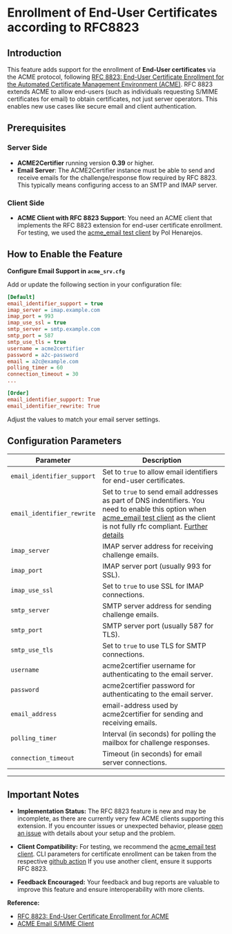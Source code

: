 <!-- markdownlint-disable  MD013 -->

<!-- wiki-title Enrollment of End-User Certificates according to RFC8823 -->

# Enrollment of End-User Certificates according to RFC8823

## Introduction

This feature adds support for the enrollment of **End-User certificates** via the ACME protocol, following [RFC 8823: End-User Certificate Enrollment for the Automated Certificate Management Environment (ACME)](https://datatracker.ietf.org/doc/html/rfc8823).
RFC 8823 extends ACME to allow end-users (such as individuals requesting S/MIME certificates for email) to obtain certificates, not just server operators. This enables new use cases like secure email and client authentication.

## Prerequisites

### Server Side

- **ACME2Certifier** running version **0.39** or higher.
- **Email Server**: The ACME2Certifier instance must be able to send and receive emails for the challenge/response flow required by RFC 8823. This typically means configuring access to an SMTP and IMAP server.

### Client Side

- **ACME Client with RFC 8823 Support**: You need an ACME client that implements the RFC 8823 extension for end-user certificate enrollment. For testing, we used the [acme_email test client](https://github.com/polhenarejos/acme_email) by Pol Henarejos.

## How to Enable the Feature

**Configure Email Support in `acme_srv.cfg`**

Add or update the following section in your configuration file:

```cfg
[Default]
email_identifier_support = true
imap_server = imap.example.com
imap_port = 993
imap_use_ssl = true
smtp_server = smtp.example.com
smtp_port = 587
smtp_use_tls = true
username = acme2certifier
password = a2c-password
email = a2c@example.com
polling_timer = 60
connection_timeout = 30
...

[Order]
email_identifier_support: True
email_identifier_rewrite: True
```

Adjust the values to match your email server settings.

## Configuration Parameters

| Parameter                | Description                                                                                   |
|--------------------------|-----------------------------------------------------------------------------------------------|
| `email_identifier_support` | Set to `true` to allow email identifiers for end-user certificates.                         |
| `email_identifier_rewrite` | Set to `true` to send email addresses as part of DNS indentifiers. You need to enable this option when [acme_email test client](https://github.com/polhenarejos/acme_email) as the client is not fully rfc compliant.  [Further details](https://github.com/polhenarejos/acme_email/issues/4)                       |
| `imap_server`            | IMAP server address for receiving challenge emails.                                          |
| `imap_port`              | IMAP server port (usually 993 for SSL).                                                      |
| `imap_use_ssl`           | Set to `true` to use SSL for IMAP connections.                                               |
| `smtp_server`            | SMTP server address for sending challenge emails.                                            |
| `smtp_port`              | SMTP server port (usually 587 for TLS).                                                      |
| `smtp_use_tls`           | Set to `true` to use TLS for SMTP connections.                                               |
| `username`               | acme2certifier username for authenticating to the email server.                              |
| `password`               | acme2certifier password for authenticating to the email server.                              |
| `email_address`          | email-address used by acme2certifier for sending and receiving emails.                       |
| `polling_timer`          | Interval (in seconds) for polling the mailbox for challenge responses.                       |
| `connection_timeout`     | Timeout (in seconds) for email server connections.                                           |

______________________________________________________________________

## Important Notes

- **Implementation Status:**
  The RFC 8823 feature is new and may be incomplete, as there are currently very few ACME clients supporting this extension.
  If you encounter issues or unexpected behavior, please [open an issue](https://github.com/grindsa/acme2certifier/issues) with details about your setup and the problem.

- **Client Compatibility:**
  For testing, we recommend the [acme_email test client](https://github.com/polhenarejos/acme_email). CLI parameters for certificate enrollment can be taken from the respective [github action](../.github/actions/wf_specific/emailreply_challengevalidation/acme_email_enroll/action.yml#L53)
  If you use another client, ensure it supports RFC 8823.

- **Feedback Encouraged:**
  Your feedback and bug reports are valuable to improve this feature and ensure interoperability with more clients.

**Reference:**

- [RFC 8823: End-User Certificate Enrollment for ACME](https://datatracker.ietf.org/doc/html/rfc8823)
- [ACME Email S/MIME Client](https://github.com/polhenarejos/acme_email)
